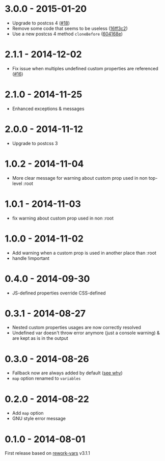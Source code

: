 # 3.0.0 - 2015-01-20

- Upgrade to postcss 4 ([#18](https://github.com/postcss/postcss-custom-properties/pull/18))
- Remove some code that seems to be useless ([16ff3c2](https://github.com/postcss/postcss-custom-properties/commit/16ff3c22fe0563a1283411d7866791966fff4c58))
- Use a new postcss 4 method `cloneBefore` ([604168e](https://github.com/postcss/postcss-custom-properties/commit/604168e4e28379c3a42c8a8255957a65ec6b2c27))

# 2.1.1 - 2014-12-02

- Fix issue when multiples undefined custom properties are referenced ([#16](https://github.com/postcss/postcss-custom-properties/issues/16))

# 2.1.0 - 2014-11-25

- Enhanced exceptions & messages

# 2.0.0 - 2014-11-12

- Upgrade to postcss 3

# 1.0.2 - 2014-11-04

- More clear message for warning about custom prop used in non top-level :root

# 1.0.1 - 2014-11-03

- fix warning about custom prop used in non :root

# 1.0.0 - 2014-11-02

- Add warning when a custom prop is used in another place than :root
- handle !important

# 0.4.0 - 2014-09-30

- JS-defined properties override CSS-defined

# 0.3.1 - 2014-08-27

- Nested custom properties usages are now correctly resolved
- Undefined var doesn't throw error anymore (just a console warning) & are kept as is in the output

# 0.3.0 - 2014-08-26

- Fallback now are always added by default ([see why](http://www.w3.org/TR/css-variables/#invalid-variables))
- `map` option renamed to `variables`

# 0.2.0 - 2014-08-22

- Add `map` option
- GNU style error message

# 0.1.0 - 2014-08-01

First release based on [rework-vars](https://github.com/reworkcss/rework-vars) v3.1.1
